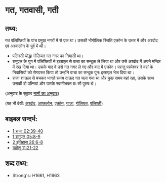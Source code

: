 # गत, गतवासी, गती #

## तथ्य: ##

गत पलिश्तियों के पांच प्रमुख नगरों में से एक था। उसकी भौगोलिक स्थिति एक्रोन के उत्तर में और अश्दोद एवं अश्कलोन के पूर्व में थी।

* पलिश्ती योद्धा गोलियत गत नगर का निवासी था।
* शमूएल के युग में पलिश्तियों ने इस्राएल से वाचा का सन्दूक ले लिया था और उसे अश्दोद में अपने मन्दिर में रख दिया था। उसके बाद वे उसे गत नगर ले गए और बाद में एक्रोन। परन्तु परमेश्वर ने वहां के निवासियों को रोगग्रस्त किया तो उन्होंने वाचा का सन्दूक पुनः इस्राएल भेज दिया था।
* राजा शाऊल से बचकर भागते समय दाऊद गत चला गया था और कुछ समय वहां रहा, उसके साथ उसकी दो पत्नियां और उसके स्वामीभक्त छः सौ पुरुष थे।

(अनुवाद के सुझाव [नामों का अनुवाद](rc://en/ta/man/translate/translate-names))

(यह भी देखें: [अश्दोद](../names/ashdod.md), [अश्कलोन](../names/ashkelon.md), [एक्रोन](../names/ekron.md), [गाज़ा](../names/gaza.md), [गोलियत](../names/goliath.md), [पलिश्ती](../names/philistines.md))

## बाइबल सन्दर्भ: ##

* [1 राजा 02:39-40](rc://en/tn/help/1ki/02/39)
* [1 शमूएल 05:8-9](rc://en/tn/help/1sa/05/08)
* [2 इतिहास 26:6-8](rc://en/tn/help/2ch/26/06)
* [यहोशू 11:21-22](rc://en/tn/help/jos/11/21)

## शब्द तथ्य: ##

* Strong's: H1661, H1663
